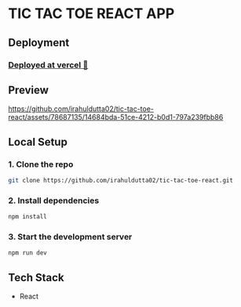 # TIC TAC TOE REACT APP

## Deployment

### [Deployed at vercel 🔗](https://tic-tac-toe-react-rdtech2002.vercel.app)

## Preview

https://github.com/irahuldutta02/tic-tac-toe-react/assets/78687135/14684bda-51ce-4212-b0d1-797a239fbb86

## Local Setup

### 1. Clone the repo 
```bash
git clone https://github.com/irahuldutta02/tic-tac-toe-react.git
```
### 2. Install dependencies

```bash
npm install
```
### 3. Start the development server

```bash
npm run dev
```

## Tech Stack

- React